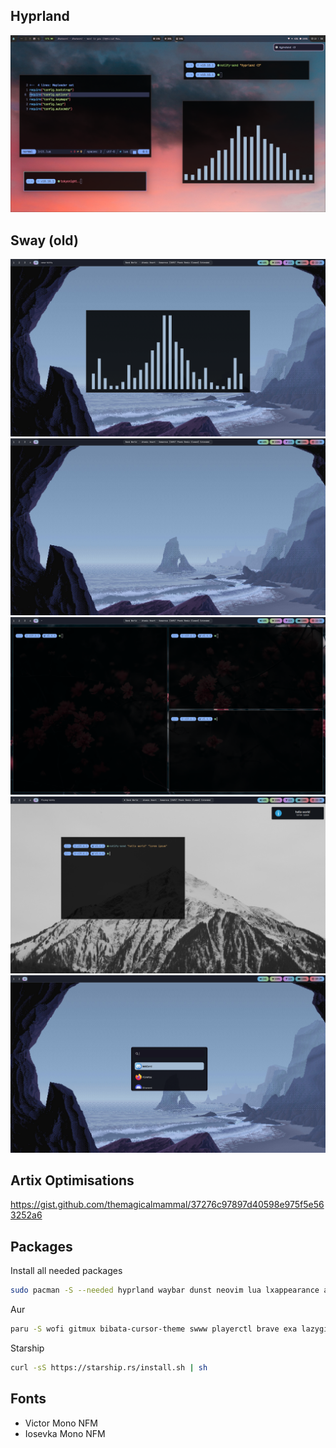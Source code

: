 ## Hyprland

![Screenshot of my desktop](./assets/screenshot-hyprland-1.png)

## Sway (old)

![Screenshot of my desktop](./assets/screenshot-1.png)
![Screenshot of my desktop](./assets/screenshot-2.png)
![Screenshot of my desktop](./assets/screenshot-3.png)
![Screenshot of my desktop](./assets/screenshot-4.png)
![Screenshot of my desktop](./assets/screenshot-5.png)

## Artix Optimisations
https://gist.github.com/themagicalmammal/37276c97897d40598e975f5e563252a6

## Packages
Install all needed packages
```bash
sudo pacman -S --needed hyprland waybar dunst neovim lua lxappearance artix-dark-theme tmux kitty qutebrowser pipewire pipewire-pulse wireplumber xdg-desktop-portal-hyprland brightnessctl wpa_supplicant webcord noto-fonts-cjk noto-fonts-emoji noto-fonts
```

Aur
```bash
paru -S wofi gitmux bibata-cursor-theme swww playerctl brave exa lazygit
```

Starship
```bash
curl -sS https://starship.rs/install.sh | sh
```

## Fonts
- Victor Mono NFM
- Iosevka Mono NFM
